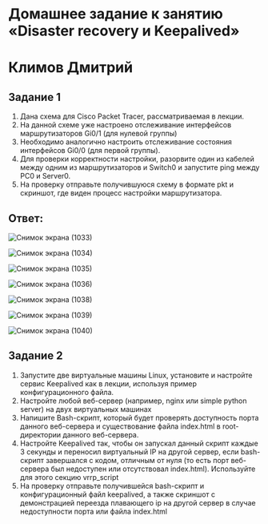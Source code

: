 # Домашнее задание к занятию «Disaster recovery и Keepalived»

# Климов Дмитрий

## Задание 1
 1. Дана схема для Cisco Packet Tracer, рассматриваемая в лекции.
 2. На данной схеме уже настроено отслеживание интерфейсов маршрутизаторов Gi0/1 (для нулевой группы)
 3. Необходимо аналогично настроить отслеживание состояния интерфейсов Gi0/0 (для первой группы).
 4. Для проверки корректности настройки, разорвите один из кабелей между одним из маршрутизаторов и Switch0 и запустите ping между PC0 и Server0.
 5. На проверку отправьте получившуюся схему в формате pkt и скриншот, где виден процесс настройки маршрутизатора.

## Ответ:
![Снимок экрана (1033)](https://github.com/user-attachments/assets/873b7382-d7fb-4d04-bee5-03a8373b0a38)

![Снимок экрана (1034)](https://github.com/user-attachments/assets/de835eec-a472-4189-9a0c-17c8118a07d0)

![Снимок экрана (1035)](https://github.com/user-attachments/assets/e0fb4706-f417-44b7-ace7-f2da031bcc5a)

![Снимок экрана (1036)](https://github.com/user-attachments/assets/f0907531-0f71-4482-bdc9-f31e684e2d2b)

![Снимок экрана (1038)](https://github.com/user-attachments/assets/b5616cbc-0deb-4735-a9ba-c1ef58598f5c)

![Снимок экрана (1039)](https://github.com/user-attachments/assets/c96e66de-d67a-4214-a3e1-07685cfdb13e)

![Снимок экрана (1040)](https://github.com/user-attachments/assets/9fe4ed34-fec1-43fc-83f3-afe5f660ad92)

## Задание 2

 1. Запустите две виртуальные машины Linux, установите и настройте сервис Keepalived как в лекции, используя пример конфигурационного файла.
 2. Настройте любой веб-сервер (например, nginx или simple python server) на двух виртуальных машинах
 3. Напишите Bash-скрипт, который будет проверять доступность порта данного веб-сервера и существование файла index.html в root-директории данного веб-сервера.
 4. Настройте Keepalived так, чтобы он запускал данный скрипт каждые 3 секунды и переносил виртуальный IP на другой сервер, если bash-скрипт завершался с кодом, отличным от нуля (то есть порт веб-сервера был недоступен или отсутствовал index.html). Используйте для этого секцию vrrp_script
 5. На проверку отправьте получившейся bash-скрипт и конфигурационный файл keepalived, а также скриншот с демонстрацией переезда плавающего ip на другой сервер в случае недоступности порта или файла index.html




















